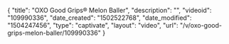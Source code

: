 {
    "title": "OXO Good Grips&reg; Melon Baller",
    "description": "",
    "videoid": "109990336",
    "date_created": "1502522768",
    "date_modified": "1504247456",
    "type": "captivate",
    "layout": "video",
    "url": "\/v\/oxo-good-grips-melon-baller\/109990336"
}